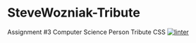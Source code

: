 # SteveWozniak-Tribute
Assignment #3 Computer Science Person Tribute CSS
[![linter](https://github.com/markcompsci/SteveWozniak-Tribute/workflows/linter/badge.svg)](https://github.com/marketplace/actions/super-linter)
